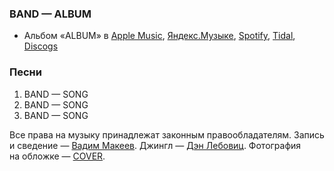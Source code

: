 ### BAND — ALBUM

- Альбом «ALBUM» в
	[Apple Music](https://music.apple.com/album/ID),
	[Яндекс.Музыке](https://music.yandex.ru/album/ID),
	[Spotify](https://open.spotify.com/album/ID),
	[Tidal](https://tidal.com/browse/album/ID),
	[Discogs](https://www.discogs.com/master/ID)

### Песни

1. BAND — SONG
2. BAND — SONG
3. BAND — SONG

Все права на музыку принадлежат законным правообладателям.
Запись и сведение — [Вадим Макеев](https://twitter.com/pepelsbey).
Джингл — [Дэн Лебовиц](https://www.youtube.com/channel/UC38A5qHrlc_Zgua7vL4b96w).
Фотография на обложке — [COVER](LINK).
